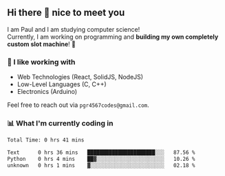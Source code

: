 ## Hi there 👋 nice to meet you

I am Paul and I am studying computer science!  
Currently, I am working on programming and **building my own completely custom slot machine**! 🎰

### 🔭 I like working with
- Web Technologies (React, SolidJS, NodeJS)
- Low-Level Languages (C, C++)
- Electronics (Arduino)

Feel free to reach out via `pgr4567codes@gmail.com`.

### 📊 What I'm currently coding in
<!--START_SECTION:waka-->

```txt
Total Time: 0 hrs 41 mins

Text      0 hrs 36 mins   ██████████████████████░░░   87.56 %
Python    0 hrs 4 mins    ██▓░░░░░░░░░░░░░░░░░░░░░░   10.26 %
unknown   0 hrs 1 mins    ▓░░░░░░░░░░░░░░░░░░░░░░░░   02.18 %
```

<!--END_SECTION:waka-->
